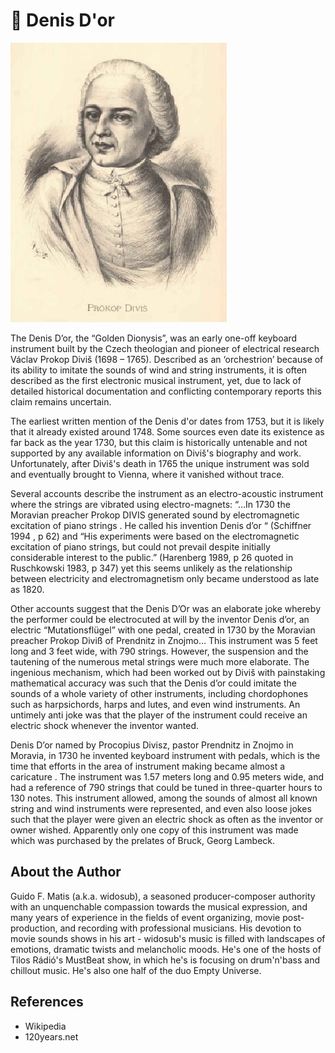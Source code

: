 # 🎵 Denis D'or

![Denis D’or](_static/images/denis-dor/img.jpg)

The Denis D’or, the “Golden Dionysis”, was an early one-off keyboard instrument built by the Czech theologian 
and pioneer of electrical research Václav Prokop Diviš (1698 – 1765). Described as an ‘orchestrion’ because of its
ability to imitate the sounds of wind and string instruments, it is often described as the first electronic musical 
instrument, yet, due to lack of detailed historical documentation and conflicting contemporary reports this claim 
remains uncertain.

The earliest written mention of the Denis d'or dates from 1753, but it is likely that it already existed around 1748. 
Some sources even date its existence as far back as the year 1730, but this claim is historically untenable and not 
supported by any available information on Diviš's biography and work. Unfortunately, after Diviš's death in 1765 
the unique instrument was sold and eventually brought to Vienna, where it vanished without trace.

Several accounts describe the instrument as an electro-acoustic instrument where the strings are vibrated using electro-magnets: “…In 1730 the Moravian preacher Prokop DIVIS generated sound by electromagnetic excitation of piano strings . He called his invention Denis d’or “ (Schiffner 1994 , p 62) and “His experiments were based on the electromagnetic excitation of piano strings, but could not prevail despite initially considerable interest to the public.” (Harenberg 1989, p 26 quoted in Ruschkowski 1983, p 347) yet this seems unlikely as the relationship between electricity and electromagnetism only became understood as late as 1820.

Other accounts suggest that the Denis D’Or was an elaborate joke whereby the performer could be electrocuted at will by the inventor Denis d’or, an electric “Mutationsflügel” with one pedal, created in 1730 by the  Moravian preacher Prokop Diviß of Prendnitz in Znojmo… This instrument was 5 feet long and 3 feet wide, with 790 strings. However, the suspension and the tautening of the numerous metal strings were much more elaborate. The ingenious mechanism, which had been worked out by Diviš with painstaking mathematical accuracy was such that the Denis d’or could imitate the sounds of a whole variety of other instruments, including chordophones such as harpsichords, harps and lutes, and even wind instruments. An untimely anti joke was that the player of the instrument could receive an electric shock whenever the inventor wanted.

Denis D’or named by Procopius Divisz, pastor Prendnitz in Znojmo in Moravia, in 1730 he invented keyboard 
instrument with pedals, which is the time that efforts in the area of instrument making became almost a 
caricature . The instrument was 1.57 meters long and 0.95 meters wide, and had a reference of 790 strings that 
could be tuned in three-quarter hours to 130 notes. This instrument allowed, among the sounds of almost all 
known string and wind instruments were represented, and even also loose jokes such that the player were given an
electric shock as often as the inventor or owner wished. Apparently only one copy of this instrument was made 
which was purchased by the prelates of Bruck, Georg Lambeck.

## About the Author

Guido F. Matis (a.k.a. widosub), a seasoned producer-composer authority with an unquenchable compassion 
towards the musical expression, and many years of experience in the fields of event organizing, movie post-production, and recording with professional musicians. His devotion to movie sounds shows in his art - widosub's 
music is filled with landscapes of emotions, dramatic twists and melancholic moods. He's one of the hosts of Tilos
Rádió's MustBeat show, in which he's is focusing on drum'n'bass and chillout music. He's also one half of the duo 
Empty Universe.

## References

- Wikipedia 
- 120years.net
